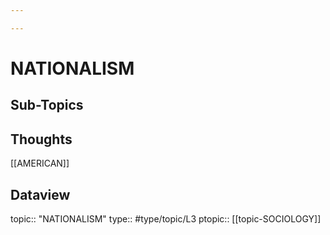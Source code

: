 ```yaml
---

---
```

# NATIONALISM
## Sub-Topics


## Thoughts
[[AMERICAN]]

## Dataview
topic:: "NATIONALISM"
type:: #type/topic/L3 
ptopic:: [[topic-SOCIOLOGY]]